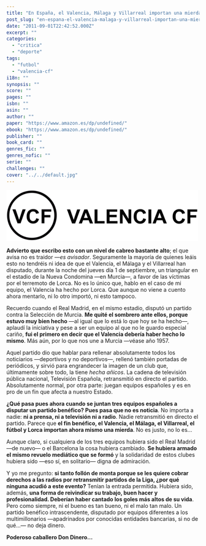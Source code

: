 ```yaml
---
title: "En España, el Valencia, Málaga y Villarreal importan una mierda"
post_slug: "en-espana-el-valencia-malaga-y-villarreal-importan-una-mierda"
date: "2011-09-01T22:42:52.000Z"
excerpt: ""
categories: 
  - "critica"
  - "deporte"
tags: 
  - "futbol"
  - "valencia-cf"
i18n: ""
synopsis: ""
score: ""
pages: ""
isbn: ""
asin: ""
author: ""
paper: "https://www.amazon.es/dp/undefined/"
ebook: "https://www.amazon.es/dp/undefined/"
publisher: ""
book_card: ""
genres_fic: ""
genres_nofic: ""
serie: ""
challenges: ""
cover: "../../default.jpg"
---
```


![](images/VCF-texto.png "VCF - Valencia CF")

**Advierto que escribo esto con un nivel de cabreo bastante alto**; el que avisa no es traidor —_es avisador_. Seguramente la mayoría de quienes leáis esto no tendréis ni idea de que el Valencia, el Málaga y el Villarreal han disputado, durante la noche del jueves día 1 de septiembre, un triangular en el estadio de la Nueva Condomina —en Murcia—, a favor de las víctimas por el terremoto de Lorca. No es lo único que, hablo en el caso de mi equipo, el Valencia ha hecho por Lorca. Que aunque no viene a cuento ahora mentarlo, ni lo otro importó, ni esto tampoco.

Recuerdo cuando el Real Madrid, en el mismo estadio, disputó un partido contra la Selección de Murcia. **Me quité el sombrero ante ellos, porque estuvo muy bien hecho** —al igual que lo está lo que hoy se ha hecho—, aplaudí la iniciativa y pese a ser un equipo al que no le guardo especial cariño, **fui el primero en decir que el Valencia debería haber hecho lo mismo**. Más aún, por lo que nos une a Murcia —véase año 1957.

Aquel partido dio que hablar para rellenar absolutamente todos los noticiarios —deportivos y no deportivos—, rellenó también portadas de periódicos, y sirvió para engrandecer la imagen de un club que, últimamente sobre todo, la tiene _hecha añicos_. La cadena de televisión pública nacional, Televisión Española, retransmitió en directo el partido. Absolutamente normal, por otra parte: juegan equipos españoles y es en pro de un fin que afecta a nuestro Estado.

**¿Qué pasa pues ahora cuando se juntan tres equipos españoles a disputar un partido benéfico? Pues pasa que no es noticia**. No importa a nadie: **ni a prensa, ni a televisión ni a radio**. Nadie retransmitió en directo el partido. Parece que **el fin benéfico, el Valencia, el Málaga, el Villarreal, el fútbol y Lorca importan ahora mismo una mierda**. No es justo, no lo es...

Aunque claro, si cualquiera de los tres equipos hubiera sido el Real Madrid —de nuevo— o el Barcelona la cosa hubiera cambiado. **Se hubiera armado el mismo revuelo mediático que se formó** y la solidaridad de estos clubes hubiera sido —eso sí, en solitario— digna de admiración.

Y yo me pregunto: **si tanto follón de monta porque se les quiere cobrar derechos a las radios por retransmitir partidos de la Liga, ¿por qué ninguna acudió a este evento?** Tenían la entrada permitida. Hubiera sido, además, **una forma de reivindicar su trabajo, buen hacer y profesionalidad. Deberían haber cantado los goles más altos de su vida**. Pero como siempre, ni el bueno es tan bueno, ni el malo tan malo. Un partido benéfico intrascendente, disputado por equipos diferentes a los multimillonarios —apadrinados por conocidas entidades bancarias, si no de qué...— no deja dinero.

**Poderoso caballero Don Dinero...**
